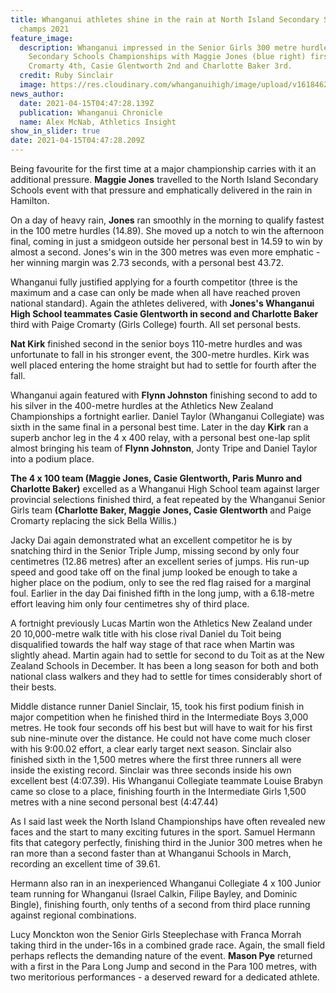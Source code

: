 ```yaml
---
title: Whanganui athletes shine in the rain at North Island Secondary School
  champs 2021
feature_image:
  description: Whanganui impressed in the Senior Girls 300 metre hurdles at the NI
    Secondary Schools Championships with Maggie Jones (blue right) first, Paige
    Cromarty 4th, Casie Glentworth 2nd and Charlotte Baker 3rd.
  credit: Ruby Sinclair
  image: https://res.cloudinary.com/whanganuihigh/image/upload/v1618462250/News/Senior_Girls_300_metre_hurdles._Chron_5.4.21_Photo_Ruby_Sinclair.jpg
news_author:
  date: 2021-04-15T04:47:28.139Z
  publication: Whanganui Chronicle
  name: Alex McNab, Athletics Insight
show_in_slider: true
date: 2021-04-15T04:47:28.209Z
---
```

Being favourite for the first time at a major championship carries with it an additional pressure. **Maggie Jones** travelled to the North Island Secondary Schools event with that pressure and emphatically delivered in the rain in Hamilton.

On a day of heavy rain, **Jones** ran smoothly in the morning to qualify fastest in the 100 metre hurdles (14.89). She moved up a notch to win the afternoon final, coming in just a smidgeon outside her personal best in 14.59 to win by almost a second. Jones's win in the 300 metres was even more emphatic - her winning margin was 2.73 seconds, with a personal best 43.72.

Whanganui fully justified applying for a fourth competitor (three is the maximum and a case can only be made when all have reached proven national standard). Again the athletes delivered, with **Jones's Whanganui High School teammates Casie Glentworth in second and Charlotte Baker** third with Paige Cromarty (Girls College) fourth. All set personal bests.

**Nat Kirk** finished second in the senior boys 110-metre hurdles and was unfortunate to fall in his stronger event, the 300-metre hurdles. Kirk was well placed entering the home straight but had to settle for fourth after the fall.

Whanganui again featured with **Flynn Johnston** finishing second to add to his silver in the 400-metre hurdles at the Athletics New Zealand Championships a fortnight earlier. Daniel Taylor (Whanganui Collegiate) was sixth in the same final in a personal best time. Later in the day **Kirk** ran a superb anchor leg in the 4 x 400 relay, with a personal best one-lap split almost bringing his team of **Flynn Johnston**, Jonty Tripe and Daniel Taylor into a podium place.

**The 4 x 100 team (Maggie Jones, Casie Glentworth, Paris Munro and Charlotte Baker)** excelled as a Whanganui High School team against larger provincial selections finished third, a feat repeated by the Whanganui Senior Girls team **(Charlotte Baker, Maggie Jones, Casie Glentworth** and Paige Cromarty replacing the sick Bella Willis.)

Jacky Dai again demonstrated what an excellent competitor he is by snatching third in the Senior Triple Jump, missing second by only four centimetres (12.86 metres) after an excellent series of jumps. His run-up speed and good take off on the final jump looked be enough to take a higher place on the podium, only to see the red flag raised for a marginal foul. Earlier in the day Dai finished fifth in the long jump, with a 6.18-metre effort leaving him only four centimetres shy of third place.

A fortnight previously Lucas Martin won the Athletics New Zealand under 20 10,000-metre walk title with his close rival Daniel du Toit being disqualified towards the half way stage of that race when Martin was slightly ahead. Martin again had to settle for second to du Toit as at the New Zealand Schools in December. It has been a long season for both and both national class walkers and they had to settle for times considerably short of their bests.

Middle distance runner Daniel Sinclair, 15, took his first podium finish in major competition when he finished third in the Intermediate Boys 3,000 metres. He took four seconds off his best but will have to wait for his first sub nine-minute over the distance. He could not have come much closer with his 9:00.02 effort, a clear early target next season. Sinclair also finished sixth in the 1,500 metres where the first three runners all were inside the existing record. Sinclair was three seconds inside his own excellent best (4:07.39). His Whanganui Collegiate teammate Louise Brabyn came so close to a place, finishing fourth in the Intermediate Girls 1,500 metres with a nine second personal best (4:47.44)

As I said last week the North Island Championships have often revealed new faces and the start to many exciting futures in the sport. Samuel Hermann fits that category perfectly, finishing third in the Junior 300 metres when he ran more than a second faster than at Whanganui Schools in March, recording an excellent time of 39.61.

Hermann also ran in an inexperienced Whanganui Collegiate 4 x 100 Junior team running for Whanganui (Israel Calkin, Filipe Bayley, and Dominic Bingle), finishing fourth, only tenths of a second from third place running against regional combinations.

Lucy Monckton won the Senior Girls Steeplechase with Franca Morrah taking third in the under-16s in a combined grade race. Again, the small field perhaps reflects the demanding nature of the event. **Mason Pye** returned with a first in the Para Long Jump and second in the Para 100 metres, with two meritorious performances - a deserved reward for a dedicated athlete.